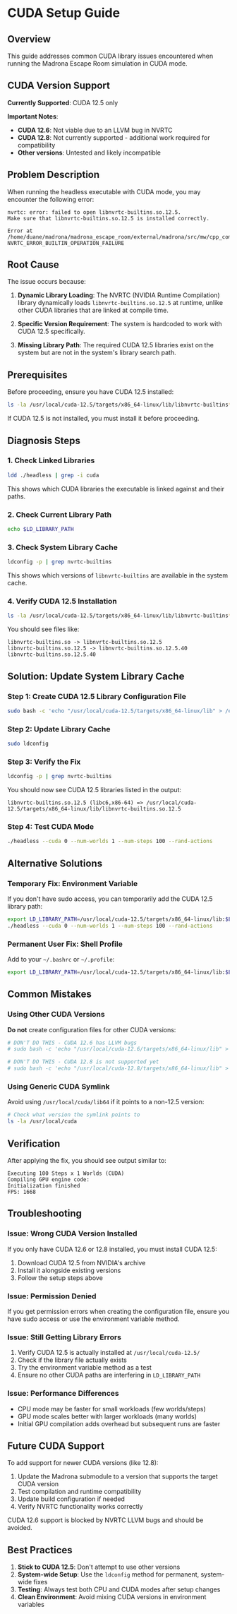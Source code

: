 # CUDA Setup Guide

## Overview

This guide addresses common CUDA library issues encountered when running the Madrona Escape Room simulation in CUDA mode.

## CUDA Version Support

**Currently Supported**: CUDA 12.5 only

**Important Notes**:
- **CUDA 12.6**: Not viable due to an LLVM bug in NVRTC
- **CUDA 12.8**: Not currently supported - additional work required for compatibility
- **Other versions**: Untested and likely incompatible

## Problem Description

When running the headless executable with CUDA mode, you may encounter the following error:

```
nvrtc: error: failed to open libnvrtc-builtins.so.12.5.
Make sure that libnvrtc-builtins.so.12.5 is installed correctly.

Error at /home/duane/madrona/madrona_escape_room/external/madrona/src/mw/cpp_compile.cpp:100
NVRTC_ERROR_BUILTIN_OPERATION_FAILURE
```

## Root Cause

The issue occurs because:

1. **Dynamic Library Loading**: The NVRTC (NVIDIA Runtime Compilation) library dynamically loads `libnvrtc-builtins.so.12.5` at runtime, unlike other CUDA libraries that are linked at compile time.

2. **Specific Version Requirement**: The system is hardcoded to work with CUDA 12.5 specifically.

3. **Missing Library Path**: The required CUDA 12.5 libraries exist on the system but are not in the system's library search path.

## Prerequisites

Before proceeding, ensure you have CUDA 12.5 installed:

```bash
ls -la /usr/local/cuda-12.5/targets/x86_64-linux/lib/libnvrtc-builtins*
```

If CUDA 12.5 is not installed, you must install it before proceeding.

## Diagnosis Steps

### 1. Check Linked Libraries
```bash
ldd ./headless | grep -i cuda
```

This shows which CUDA libraries the executable is linked against and their paths.

### 2. Check Current Library Path
```bash
echo $LD_LIBRARY_PATH
```

### 3. Check System Library Cache
```bash
ldconfig -p | grep nvrtc-builtins
```

This shows which versions of `libnvrtc-builtins` are available in the system cache.

### 4. Verify CUDA 12.5 Installation
```bash
ls -la /usr/local/cuda-12.5/targets/x86_64-linux/lib/libnvrtc-builtins*
```

You should see files like:
```
libnvrtc-builtins.so -> libnvrtc-builtins.so.12.5
libnvrtc-builtins.so.12.5 -> libnvrtc-builtins.so.12.5.40
libnvrtc-builtins.so.12.5.40
```

## Solution: Update System Library Cache

### Step 1: Create CUDA 12.5 Library Configuration File

```bash
sudo bash -c 'echo "/usr/local/cuda-12.5/targets/x86_64-linux/lib" > /etc/ld.so.conf.d/cuda-12-5.conf'
```

### Step 2: Update Library Cache

```bash
sudo ldconfig
```

### Step 3: Verify the Fix

```bash
ldconfig -p | grep nvrtc-builtins
```

You should now see CUDA 12.5 libraries listed in the output:
```
libnvrtc-builtins.so.12.5 (libc6,x86-64) => /usr/local/cuda-12.5/targets/x86_64-linux/lib/libnvrtc-builtins.so.12.5
```

### Step 4: Test CUDA Mode

```bash
./headless --cuda 0 --num-worlds 1 --num-steps 100 --rand-actions
```

## Alternative Solutions

### Temporary Fix: Environment Variable

If you don't have sudo access, you can temporarily add the CUDA 12.5 library path:

```bash
export LD_LIBRARY_PATH=/usr/local/cuda-12.5/targets/x86_64-linux/lib:$LD_LIBRARY_PATH
./headless --cuda 0 --num-worlds 1 --num-steps 100 --rand-actions
```

### Permanent User Fix: Shell Profile

Add to your `~/.bashrc` or `~/.profile`:

```bash
export LD_LIBRARY_PATH=/usr/local/cuda-12.5/targets/x86_64-linux/lib:$LD_LIBRARY_PATH
```

## Common Mistakes

### Using Other CUDA Versions

**Do not** create configuration files for other CUDA versions:

```bash
# DON'T DO THIS - CUDA 12.6 has LLVM bugs
# sudo bash -c 'echo "/usr/local/cuda-12.6/targets/x86_64-linux/lib" > /etc/ld.so.conf.d/cuda-12-6.conf'

# DON'T DO THIS - CUDA 12.8 is not supported yet
# sudo bash -c 'echo "/usr/local/cuda-12.8/targets/x86_64-linux/lib" > /etc/ld.so.conf.d/cuda-12-8.conf'
```

### Using Generic CUDA Symlink

Avoid using `/usr/local/cuda/lib64` if it points to a non-12.5 version:

```bash
# Check what version the symlink points to
ls -la /usr/local/cuda
```

## Verification

After applying the fix, you should see output similar to:

```
Executing 100 Steps x 1 Worlds (CUDA)
Compiling GPU engine code:
Initialization finished
FPS: 1668
```

## Troubleshooting

### Issue: Wrong CUDA Version Installed
If you only have CUDA 12.6 or 12.8 installed, you must install CUDA 12.5:
1. Download CUDA 12.5 from NVIDIA's archive
2. Install it alongside existing versions
3. Follow the setup steps above

### Issue: Permission Denied
If you get permission errors when creating the configuration file, ensure you have sudo access or use the environment variable method.

### Issue: Still Getting Library Errors
1. Verify CUDA 12.5 is actually installed at `/usr/local/cuda-12.5/`
2. Check if the library file actually exists
3. Try the environment variable method as a test
4. Ensure no other CUDA paths are interfering in `LD_LIBRARY_PATH`

### Issue: Performance Differences
- CPU mode may be faster for small workloads (few worlds/steps)
- GPU mode scales better with larger workloads (many worlds)
- Initial GPU compilation adds overhead but subsequent runs are faster

## Future CUDA Support

To add support for newer CUDA versions (like 12.8):
1. Update the Madrona submodule to a version that supports the target CUDA version
2. Test compilation and runtime compatibility
3. Update build configuration if needed
4. Verify NVRTC functionality works correctly

CUDA 12.6 support is blocked by NVRTC LLVM bugs and should be avoided.

## Best Practices

1. **Stick to CUDA 12.5**: Don't attempt to use other versions
2. **System-wide Setup**: Use the `ldconfig` method for permanent, system-wide fixes
3. **Testing**: Always test both CPU and CUDA modes after setup changes
4. **Clean Environment**: Avoid mixing CUDA versions in environment variables